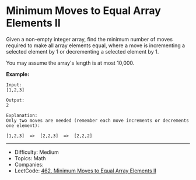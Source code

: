 # Minimum Moves to Equal Array Elements II

Given a non-empty integer array, find the minimum number of moves required to make all array elements equal, where a move is incrementing a selected element by 1 or decrementing a selected element by 1.

You may assume the array's length is at most 10,000.

**Example:**
```
Input:
[1,2,3]

Output:
2

Explanation:
Only two moves are needed (remember each move increments or decrements one element):

[1,2,3]  =>  [2,2,3]  =>  [2,2,2]
```

---

* Difficulty: Medium
* Topics: Math
* Companies: 
* LeetCode: [462. Minimum Moves to Equal Array Elements II](https://leetcode.com/problems/minimum-moves-to-equal-array-elements-ii/description/)
